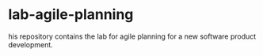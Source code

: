 # lab-agile-planning
his repository contains the lab for agile planning for a new software product development.
